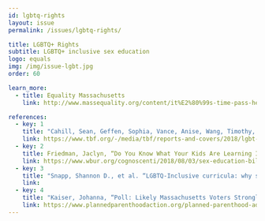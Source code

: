 ```yaml
---
id: lgbtq-rights
layout: issue
permalink: /issues/lgbtq-rights/

title: LGBTQ+ Rights
subtitle: LGBTQ+ inclusive sex education
logo: equals
img: /img/issue-lgbt.jpg
order: 60

learn_more:
  - title: Equality Massachusetts
    link: http://www.massequality.org/content/it%E2%80%99s-time-pass-healthy-youth-act%E2%80%94contact-your-rep-today-0

references:
  - key: 1
    title: "Cahill, Sean, Geffen, Sophia, Vance, Anise, Wang, Timothy, Barrera, Jacob, “Equality and Equity: Advancing the LGBT community in Massachusetts.” Boston Indicators and The Fenway Institute, May 2018."
    link: https://www.tbf.org/-/media/tbf/reports-and-covers/2018/lgbt-indicators-report_may-2018.pdf?la=en
  - key: 2
    title: Friedman, Jaclyn, “Do You Know What Your Kids Are Learning In Sex Ed?” WBUR, August 03, 2018
    link: https://www.wbur.org/cognoscenti/2018/08/03/sex-education-bill-massachusetts-jaclyn-friedman
  - key: 3
    title: "Snapp, Shannon D., et al. “LGBTQ-Inclusive curricula: why supportive curricula matter.” Sex Education, vol. 15, no. 6, 2015, pp. 580–596."
    link:
  - key: 4
    title: "Kaiser, Johanna, “Poll: Likely Massachusetts Voters Strongly Support School-Based Sex Education” Planned Parenthood Advocacy Fund of Massachusetts, July 16, 2018"
    link: https://www.plannedparenthoodaction.org/planned-parenthood-advocacy-fund-massachusetts-inc/pressroom/poll-likely-massachusetts-voters-strongly-support-school-based-sex-education
---
```

